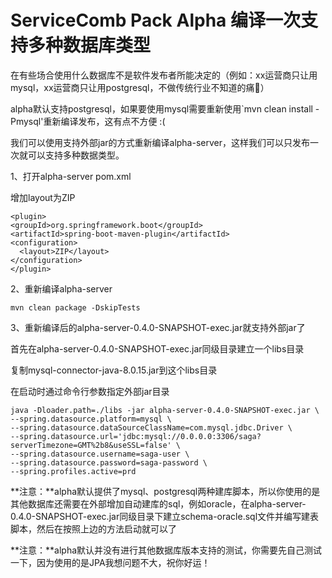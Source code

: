 # ServiceComb Pack Alpha 编译一次支持多种数据库类型

在有些场合使用什么数据库不是软件发布者所能决定的（例如：xx运营商只让用mysql，xx运营商只让用postgresql，不做传统行业不知道的痛🙈）

alpha默认支持postgresql，如果要使用mysql需要重新使用`mvn clean install -Pmysql'重新编译发布，这有点不方便 :(

我们可以使用支持外部jar的方式重新编译alpha-server，这样我们可以只发布一次就可以支持多种数据类型。

1、打开alpha-server pom.xml

增加layout为ZIP

```
<plugin>
<groupId>org.springframework.boot</groupId>
<artifactId>spring-boot-maven-plugin</artifactId>
<configuration>
  <layout>ZIP</layout>
</configuration>
</plugin>
```

2、重新编译alpha-server

```
mvn clean package -DskipTests
```

3、重新编译后的alpha-server-0.4.0-SNAPSHOT-exec.jar就支持外部jar了

首先在alpha-server-0.4.0-SNAPSHOT-exec.jar同级目录建立一个libs目录

复制mysql-connector-java-8.0.15.jar到这个libs目录

在启动时通过命令行参数指定外部jar目录

```
java -Dloader.path=./libs -jar alpha-server-0.4.0-SNAPSHOT-exec.jar \
--spring.datasource.platform=mysql \
--spring.datasource.dataSourceClassName=com.mysql.jdbc.Driver \
--spring.datasource.url='jdbc:mysql://0.0.0.0:3306/saga?serverTimezone=GMT%2b8&useSSL=false' \
--spring.datasource.username=saga-user \
--spring.datasource.password=saga-password \
--spring.profiles.active=prd
```

**注意：**alpha默认提供了mysql、postgresql两种建库脚本，所以你使用的是其他数据库还需要在外部增加自动建库的sql，例如oracle，在alpha-server-0.4.0-SNAPSHOT-exec.jar同级目录下建立schema-oracle.sql文件并编写建表脚本，然后在按照上边的方法启动就可以了

**注意：**alpha默认并没有进行其他数据库版本支持的测试，你需要先自己测试一下，因为使用的是JPA我想问题不大，祝你好运！

